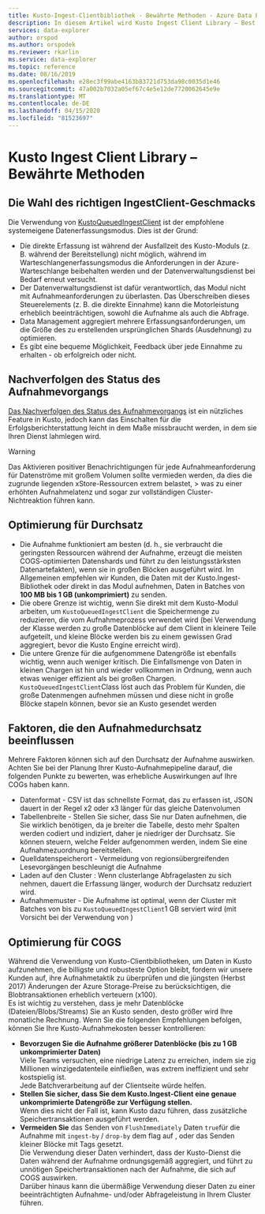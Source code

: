 ```yaml
---
title: Kusto-Ingest-Clientbibliothek - Bewährte Methoden - Azure Data Explorer | Microsoft Docs
description: In diesem Artikel wird Kusto Ingest Client Library – Best Practices in Azure Data Explorer beschrieben.
services: data-explorer
author: orspod
ms.author: orspodek
ms.reviewer: rkarlin
ms.service: data-explorer
ms.topic: reference
ms.date: 08/16/2019
ms.openlocfilehash: e28ec3f99abe4163b83721d753da98c0035d1e46
ms.sourcegitcommit: 47a002b7032a05ef67c4e5e12de7720062645e9e
ms.translationtype: MT
ms.contentlocale: de-DE
ms.lasthandoff: 04/15/2020
ms.locfileid: "81523697"
---
```

# <a name="kusto-ingest-client-library---best-practices"></a>Kusto Ingest Client Library – Bewährte Methoden

## <a name="choosing-the-right-ingestclient-flavor"></a>Die Wahl des richtigen IngestClient-Geschmacks
Die Verwendung von [KustoQueuedIngestClient](kusto-ingest-client-reference.md#interface-ikustoqueuedingestclient) ist der empfohlene systemeigene Datenerfassungsmodus. Dies ist der Grund:
* Die direkte Erfassung ist während der Ausfallzeit des Kusto-Moduls (z. B. während der Bereitstellung) nicht möglich, während im Warteschlangenerfassungsmodus die Anforderungen in der Azure-Warteschlange beibehalten werden und der Datenverwaltungsdienst bei Bedarf erneut versucht.
* Der Datenverwaltungsdienst ist dafür verantwortlich, das Modul nicht mit Aufnahmeanforderungen zu überlasten. Das Überschreiben dieses Steuerelements (z. B. die direkte Einnahme) kann die Motorleistung erheblich beeinträchtigen, sowohl die Aufnahme als auch die Abfrage.
* Data Management aggregiert mehrere Erfassungsanforderungen, um die Größe des zu erstellenden ursprünglichen Shards (Ausdehnung) zu optimieren.
* Es gibt eine bequeme Möglichkeit, Feedback über jede Einnahme zu erhalten - ob erfolgreich oder nicht.

## <a name="tracking-ingest-operation-status"></a>Nachverfolgen des Status des Aufnahmevorgangs
[Das Nachverfolgen des Status des Aufnahmevorgangs](kusto-ingest-client-status.md#tracking-ingestion-status-kustoqueuedingestclient) ist ein nützliches Feature in Kusto, jedoch kann das Einschalten für die Erfolgsberichterstattung leicht in dem Maße missbraucht werden, in dem sie Ihren Dienst lahmlegen wird.<BR>

> [!WARNING]
> Das Aktivieren positiver Benachrichtigungen für jede Aufnahmeanforderung für Datenströme mit großem Volumen sollte vermieden werden, da dies die zugrunde liegenden xStore-Ressourcen extrem belastet, > was zu einer erhöhten Aufnahmelatenz und sogar zur vollständigen Cluster-Nichtreaktion führen kann.

## <a name="optimizing-for-throughput"></a>Optimierung für Durchsatz
* Die Aufnahme funktioniert am besten (d. h., sie verbraucht die geringsten Ressourcen während der Aufnahme, erzeugt die meisten COGS-optimierten Datenshards und führt zu den leistungsstärksten Datenartefakten), wenn sie in großen Blöcken ausgeführt wird. Im Allgemeinen empfehlen wir Kunden, die Daten mit der Kusto.Ingest-Bibliothek oder direkt in das Modul aufnehmen, Daten in Batches von **100 MB bis 1 GB (unkomprimiert)** zu senden.
* Die obere Grenze ist wichtig, wenn Sie direkt mit dem Kusto-Modul arbeiten, um `KustoQueuedIngestClient` die Speichermenge zu reduzieren, die vom Aufnahmeprozess verwendet wird (bei Verwendung der Klasse werden zu große Datenblöcke auf dem Client in kleinere Teile aufgeteilt, und kleine Blöcke werden bis zu einem gewissen Grad aggregiert, bevor die Kusto Engine erreicht wird).
* Die untere Grenze für die aufgenommene Datengröße ist ebenfalls wichtig, wenn auch weniger kritisch. Die Einfallsmenge von Daten in kleinen Chargen ist hin und wieder vollkommen in Ordnung, wenn auch etwas weniger effizient als bei großen Chargen. `KustoQueuedIngestClient`Class löst auch das Problem für Kunden, die große Datenmengen aufnehmen müssen und diese nicht in große Blöcke stapeln können, bevor sie an Kusto gesendet werden

## <a name="factors-impacting-ingestion-throughput"></a>Faktoren, die den Aufnahmedurchsatz beeinflussen
Mehrere Faktoren können sich auf den Durchsatz der Aufnahme auswirken. Achten Sie bei der Planung Ihrer Kusto-Aufnahmepipeline darauf, die folgenden Punkte zu bewerten, was erhebliche Auswirkungen auf Ihre COGs haben kann.
* Datenformat - CSV ist das schnellste Format, das zu erfassen ist, JSON dauert in der Regel x2 oder x3 länger für das gleiche Datenvolumen
* Tabellenbreite - Stellen Sie sicher, dass Sie nur Daten aufnehmen, die Sie wirklich benötigen, da je breiter die Tabelle, desto mehr Spalten werden codiert und indiziert, daher je niedriger der Durchsatz.
    Sie können steuern, welche Felder aufgenommen werden, indem Sie eine Aufnahmezuordnung bereitstellen.
* Quelldatenspeicherort - Vermeidung von regionsübergreifenden Lesevorgängen beschleunigt die Aufnahme
* Laden auf den Cluster : Wenn clusterlange Abfragelasten zu sich nehmen, dauert die Erfassung länger, wodurch der Durchsatz reduziert wird.
* Aufnahmemuster - Die Aufnahme ist optimal, wenn der Cluster mit Batches von bis zu `KustoQueuedIngestClient`1 GB serviert wird (mit Vorsicht bei der Verwendung von )

## <a name="optimizing-for-cogs"></a>Optimierung für COGS
Während die Verwendung von Kusto-Clientbibliotheken, um Daten in Kusto aufzunehmen, die billigste und robusteste Option bleibt, fordern wir unsere Kunden auf, ihre Aufnahmetaktik zu überprüfen und die jüngsten (Herbst 2017) Änderungen der Azure Storage-Preise zu berücksichtigen, die Blobtransaktionen erheblich verteuern (x100).
<BR>
Es ist wichtig zu verstehen, dass je mehr Datenblöcke (Dateien/Blobs/Streams) Sie an Kusto senden, desto größer wird Ihre monatliche Rechnung.
Wenn Sie die folgenden Empfehlungen befolgen, können Sie Ihre Kusto-Aufnahmekosten besser kontrollieren:
* **Bevorzugen Sie die Aufnahme größerer Datenblöcke (bis zu 1 GB unkomprimierter Daten)**<br>
    Viele Teams versuchen, eine niedrige Latenz zu erreichen, indem sie zig Millionen winzigedatenteile einfließen, was extrem ineffizient und sehr kostspielig ist.<br>
    Jede Batchverarbeitung auf der Clientseite würde helfen. 
* **Stellen Sie sicher, dass Sie dem Kusto.Ingest-Client eine genaue unkomprimierte Datengröße zur Verfügung stellen.**<br>
    Wenn dies nicht der Fall ist, kann Kusto dazu führen, dass zusätzliche Speichertransaktionen ausgeführt werden.
* **Vermeiden Sie** das Senden von `FlushImmediately` Daten `true`für die Aufnahme mit `ingest-by` / `drop-by` dem flag auf , oder das Senden kleiner Blöcke mit Tags gesetzt.<br>
    Die Verwendung dieser Daten verhindert, dass der Kusto-Dienst die Daten während der Aufnahme ordnungsgemäß aggregiert, und führt zu unnötigen Speichertransaktionen nach der Aufnahme, die sich auf COGS auswirken.<br>
    Darüber hinaus kann die übermäßige Verwendung dieser Daten zu einer beeinträchtigten Aufnahme- und/oder Abfrageleistung in Ihrem Cluster führen.<br>
    